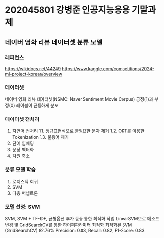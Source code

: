# 202045801 강병준 인공지능응용 기말과제

## 네이버 영화 리뷰 데이터셋 분류 모델
### 레퍼런스
https://wikidocs.net/44249
https://www.kaggle.com/competitions/2024-ml-project-korean/overview

### 데이터셋
네이버 영화 리뷰 데이터셋(NSMC: Naver Sentiment Movie Corpus)
긍정(1)과 부정(0) 레이블이 균등하게 분포

### 데이터셋 전처리
1. 자연어 전처리
  1.1. 정규표현식으로 불필요한 문자 제거
  1.2. OKT를 이용한 Tokenization
  1.3. 불용어 제거
2. 단어 임베딩
3. 문장 벡터화
4. 차원 축소
   
### 분류 모델 학습
1. 로지스틱 회귀
2. SVM
3. 다층 퍼셉트론
   
### 모델 선정: SVM
SVM, SVM + TF-IDF, 균형옵션 추가 등을 통한 최적화 작업
LinearSVM으로 메소드 변경 및 GridSearchCV를 통한 하이퍼파라미터 최적화
최적화된 SVM (GridSearchCV)	82.76%	Precision: 0.83, Recall: 0.82, F1-Score: 0.83
